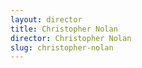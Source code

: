 ```yaml
---
layout: director
title: Christopher Nolan
director: Christopher Nolan
slug: christopher-nolan
---
```

